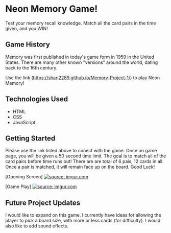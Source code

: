 # Neon Memory Game! 

Test your memory recall knowledge. Match all the card pairs in the time given, and you WIN!

## Game History

Memory was first published in today's game form in 1959 in the United States. There are many other known "versions" around the world, dating back to the 16th century. 

Use the link (https://shari2289.github.io/Memory-Project-1/) to play Neon Memory!


## Technologies Used


- HTML
- CSS
- JavaScript


## Getting Started

Please use the link listed above to conect with the game. Once on game page, you will be given a 50 second time limit. The goal is to match all of the card pairs before time runs out! There are are total of 6 pais, 12 cards in all. Once a pair is matched, it will remain face up on the board. Good Luck!

[Opening Screen]
<a href="https://imgur.com/fHa2TXU"><img src="https://i.imgur.com/fHa2TXU.png" title="source: imgur.com" /></a>

[Game Play]
<a href="https://imgur.com/l2xP5rD"><img src="https://i.imgur.com/l2xP5rD.png?1" title="source: imgur.com" /></a>


## Future Project Updates
I would like to expand on this game. I currently have ideas for allowing the player to pick a board size, with more or less cards (for difficulty). I would also like to add sound effects. 
